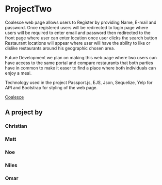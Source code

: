 # ProjectTwo

Coalesce web page allows users to Register by providing Name, E-mail and password. Once registered users will be redirected to login page where users will be required to enter email and password then redirected to the front page where user can enter location once user clicks the search button Restaurant locations will appear where user will have the ability to like or dislike restaurants around his geographic chosen area.

Future Development we plan on making this web page where two users can have access to the same portal and compare restaurants that both parties have in common to make it easer to find a place where both individuals can enjoy a meal.

Technology used in the project Passport.js, EJS, Json, Sequelize, Yelp for API and Bootstrap for styling of the web page.

[Coalesce](https://arcane-woodland-29279.herokuapp.com/ "Heroku Deployed App")

## A project by
### Christian
### Matt
### Noe
### Niles
### Omar

